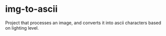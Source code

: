 # img-to-ascii
Project that processes an image, and converts it into ascii characters based on lighting level.
